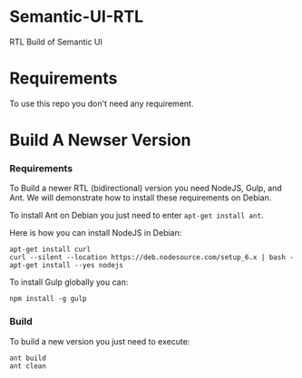 # Semantic-UI-RTL

RTL Build of Semantic UI


# Requirements

To use this repo you don't need any requirement.


# Build A Newser Version

### Requirements

To Build a newer RTL (bidirectional) version you need NodeJS, Gulp, and Ant.
We will demonstrate how to install these requirements on Debian.

To install Ant on Debian you just need to enter `apt-get install ant`.

Here is how you can install NodeJS in Debian:

```
apt-get install curl
curl --silent --location https://deb.nodesource.com/setup_6.x | bash -
apt-get install --yes nodejs
```

To install Gulp globally you can:

```
npm install -g gulp
```


### Build

To build a new version you just need to execute:

```
ant build
ant clean
```
